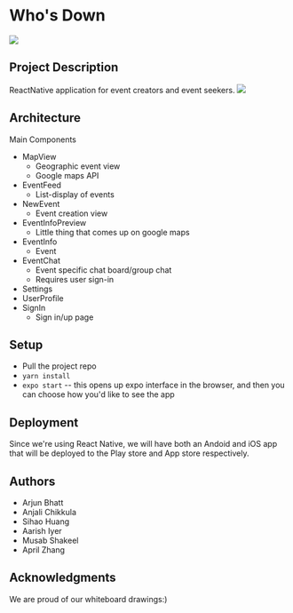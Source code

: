 # Who's Down
![](https://i.imgur.com/M3TWiwW.jpg)


## Project Description
ReactNative application for event creators and event seekers.
![](https://i.imgur.com/g5awbh8.png)

## Architecture

Main Components
- MapView
    - Geographic event view
    - Google maps API
- EventFeed
    - List-display of events
- NewEvent
    - Event creation view
- EventInfoPreview
    - Little thing that comes up on google maps
- EventInfo
    - Event 
- EventChat
    - Event specific chat board/group chat
    - Requires user sign-in
- Settings
- UserProfile
- SignIn
    - Sign in/up page

## Setup

- Pull the project repo
- ```yarn install```
- ```expo start``` -- this opens up expo interface in the browser, and then you can choose how you'd like to see the app

## Deployment

Since we're using React Native, we will have both an Andoid and iOS app that will be deployed to the Play store and App store respectively. 
## Authors

* Arjun Bhatt
* Anjali Chikkula
* Sihao Huang
* Aarish Iyer
* Musab Shakeel
* April Zhang


## Acknowledgments
We are proud of our whiteboard drawings:)
